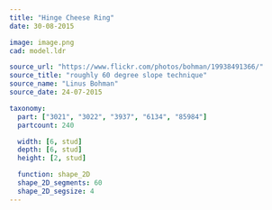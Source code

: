 ```yaml
---
title: "Hinge Cheese Ring"
date: 30-08-2015

image: image.png
cad: model.ldr

source_url: "https://www.flickr.com/photos/bohman/19938491366/"
source_title: "roughly 60 degree slope technique"
source_name: "Linus Bohman"
source_date: 24-07-2015

taxonomy:
  part: ["3021", "3022", "3937", "6134", "85984"]
  partcount: 240

  width: [6, stud]
  depth: [6, stud]
  height: [2, stud]

  function: shape_2D
  shape_2D_segments: 60
  shape_2D_segsize: 4
---
```

